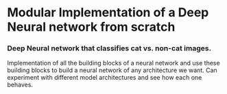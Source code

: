 # Modular Implementation of a Deep Neural network from scratch
### Deep Neural network that classifies cat vs. non-cat images.

Implementation of all the building blocks of a neural network and use these building blocks to build a neural network of any architecture we want.
Can experiment with different model architectures and see how each one behaves.

